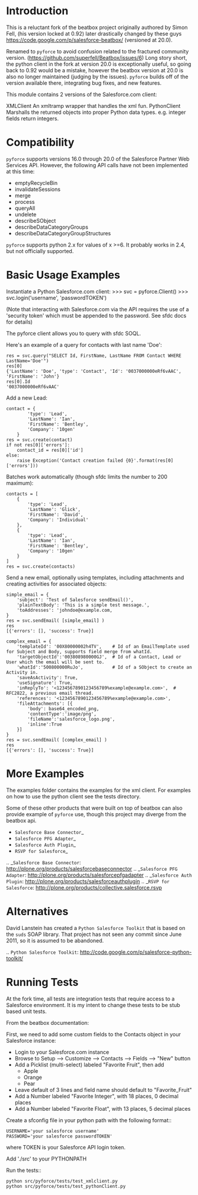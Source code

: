 Introduction
============

This is a reluctant fork of the beatbox project originally authored by Simon 
Fell, (his version locked at 0.92) later drastically changed by these guys
https://code.google.com/p/salesforce-beatbox/ (versioned at 20.0).

Renamed to `pyforce` to avoid confusion related to the fractured community
version. (https://github.com/superfell/Beatbox/issues/6) Long story short,
the python client in the fork at version 20.0 is exceptionally useful, so
going back to 0.92 would be a mistake, however the beatbox version at 20.0 is
also no longer maintained (judging by the issues).  `pyforce` builds off of
the version available there, integrating bug fixes, and new features.

This module contains 2 versions of the Salesforce.com client:

 XMLClient
    An xmltramp wrapper that handles the xml fun.
 PythonClient
   Marshalls the returned objects into proper Python data types. e.g. integer
   fields return integers.

Compatibility
=============

`pyforce` supports versions 16.0 through 20.0 of the Salesforce Partner Web
Services API. However, the following API calls have not been implemented at
this time:

 * emptyRecycleBin
 * invalidateSessions
 * merge
 * process
 * queryAll
 * undelete
 * describeSObject
 * describeDataCategoryGroups
 * describeDataCategoryGroupStructures

`pyforce` supports python 2.x for values of x >=6.  It probably works in 2.4,
but not officially supported.

Basic Usage Examples
====================

Instantiate a Python Salesforce.com client:
    >>> svc = pyforce.Client()
    >>> svc.login('username', 'passwordTOKEN')

(Note that interacting with Salesforce.com via the API requires the use of a
'security token' which must be appended to the password.  See sfdc docs for
details)

The pyforce client allows you to query with sfdc SOQL.

Here's an example of a query for contacts with last name 'Doe':

    res = svc.query("SELECT Id, FirstName, LastName FROM Contact WHERE LastName='Doe'")
    res[0]
    {'LastName': 'Doe', 'type': 'Contact', 'Id': '0037000000eRf6vAAC', 'FirstName': 'John'}
    res[0].Id
    '0037000000eRf6vAAC'

Add a new Lead:

    contact = {
            'type': 'Lead', 
            'LastName': 'Ian', 
            'FirstName': 'Bentley', 
            'Company': '10gen'
        }
    res = svc.create(contact)
    if not res[0]['errors']:
        contact_id = res[0]['id']
    else:
        raise Exception('Contact creation failed {0}'.format(res[0]['errors']))

Batches work automatically (though sfdc limits the number to 200 maximum):

    contacts = [
        {
            'type': 'Lead', 
            'LastName': 'Glick', 
            'FirstName': 'David', 
            'Company': 'Individual'
        },
        {
            'type': 'Lead', 
            'LastName': 'Ian', 
            'FirstName': 'Bentley', 
            'Company': '10gen'
        }
    ]
    res = svc.create(contacts)

Send a new email, optionally using templates, including attachments and creating activities for associated objects:

    simple_email = {
        'subject': 'Test of Salesforce sendEmail()',
        'plainTextBody': 'This is a simple test message.',
        'toAddresses': 'johndoe@example.com,
    }
    res = svc.sendEmail( [simple_email] )
    res
    [{'errors': [], 'success': True}]
    
    complex_email = {
        'templateId': '00X80000002h4TV',    # Id of an EmailTemplate used for Subject and Body, supports field merge from whatId.
        'targetObjectId':'003808980000GJ',  # Id of a Contact, Lead or User which the email will be sent to.
        'whatId':'500800000RuJo',           # Id of a SObject to create an Activity in.
        'saveAsActivity': True,
        'useSignature': True,
        'inReplyTo': '<1234567890123456789%example@example.com>',  # RFC2822, a previous email thread.
        'references': '<1234567890123456789%example@example.com>',
        'fileAttachments': [{
            'body': base64_encoded_png,
            'contentType':'image/png',
            'fileName':'salesforce_logo.png',
            'inline':True
        }]
    }
    res = svc.sendEmail( [complex_email] )
    res
    [{'errors': [], 'success': True}]

More Examples
=============

The examples folder contains the examples for the xml client. For examples on 
how to use the python client see the tests directory.

Some of these other products that were built on top of beatbox can also provide
example of `pyforce` use, though this project may diverge from the beatbox api.

  * `Salesforce Base Connector`_
  * `Salesforce PFG Adapter`_
  * `Salesforce Auth Plugin`_
  * `RSVP for Salesforce`_

.. _`Salesforce Base Connector`: http://plone.org/products/salesforcebaseconnector
.. _`Salesforce PFG Adapter`: http://plone.org/products/salesforcepfgadapter
.. _`Salesforce Auth Plugin`: http://plone.org/products/salesforceauthplugin
.. _`RSVP for Salesforce`: http://plone.org/products/collective.salesforce.rsvp


Alternatives
============

David Lanstein has created a `Python Salesforce Toolkit` that is based on the
`suds` SOAP library.  That project has not seen any commit since June 2011, so
it is assumed to be abandoned.

.. `Python Salesforce Toolkit`: http://code.google.com/p/salesforce-python-toolkit/

Running Tests
=============

At the fork time, all tests are integration tests that require access to a
Salesforce environment.  It is my intent to change these tests to be stub
based unit tests.

From the beatbox documentation:

First, we need to add some custom fields to the Contacts object in your Salesforce instance:

 * Login to your Salesforce.com instance
 * Browse to Setup --> Customize --> Contacts --> Fields --> "New" button
 * Add a Picklist (multi-select) labeled "Favorite Fruit", then add
    * Apple
    * Orange
    * Pear
 * Leave default of 3 lines and field name should default to "Favorite_Fruit"
 * Add a Number labeled "Favorite Integer", with 18 places, 0 decimal places
 * Add a Number labeled "Favorite Float", with 13 places, 5 decimal places

Create a sfconfig file in your python path with the following format::

    USERNAME='your salesforce username'
    PASSWORD='your salesforce passwordTOKEN'

where TOKEN is your Salesforce API login token.

Add './src' to your PYTHONPATH

Run the tests::

    python src/pyforce/tests/test_xmlclient.py
    python src/pyforce/tests/test_pythonClient.py

